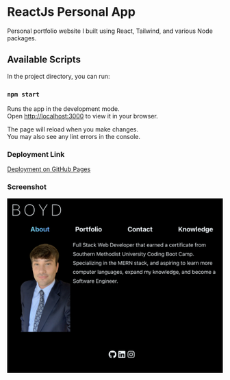 # ReactJs Personal App
Personal portfolio website I built using React, Tailwind, and various Node packages.

## Available Scripts

In the project directory, you can run:

### `npm start`

Runs the app in the development mode.\
Open [http://localhost:3000](http://localhost:3000) to view it in your browser.

The page will reload when you make changes.\
You may also see any lint errors in the console.

### Deployment Link

[Deployment on GitHub Pages](https://coleyrockin.github.io/react-portfolio/)

### Screenshot
![img](./src/assets/images/PortfolioIMG.png)



